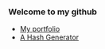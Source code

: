 ### Welcome to my github
* [My portfolio](https://ziyuan-dong.github.io/)
* [A Hash Generator](https://ziyuan-dong.github.io/encode.html)
